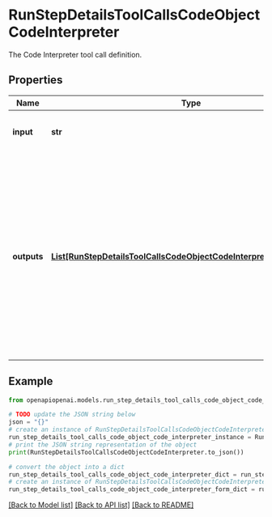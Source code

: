 # RunStepDetailsToolCallsCodeObjectCodeInterpreter

The Code Interpreter tool call definition.

## Properties

Name | Type | Description | Notes
------------ | ------------- | ------------- | -------------
**input** | **str** | The input to the Code Interpreter tool call. | 
**outputs** | [**List[RunStepDetailsToolCallsCodeObjectCodeInterpreterOutputsInner]**](RunStepDetailsToolCallsCodeObjectCodeInterpreterOutputsInner.md) | The outputs from the Code Interpreter tool call. Code Interpreter can output one or more items, including text (&#x60;logs&#x60;) or images (&#x60;image&#x60;). Each of these are represented by a different object type. | 

## Example

```python
from openapiopenai.models.run_step_details_tool_calls_code_object_code_interpreter import RunStepDetailsToolCallsCodeObjectCodeInterpreter

# TODO update the JSON string below
json = "{}"
# create an instance of RunStepDetailsToolCallsCodeObjectCodeInterpreter from a JSON string
run_step_details_tool_calls_code_object_code_interpreter_instance = RunStepDetailsToolCallsCodeObjectCodeInterpreter.from_json(json)
# print the JSON string representation of the object
print(RunStepDetailsToolCallsCodeObjectCodeInterpreter.to_json())

# convert the object into a dict
run_step_details_tool_calls_code_object_code_interpreter_dict = run_step_details_tool_calls_code_object_code_interpreter_instance.to_dict()
# create an instance of RunStepDetailsToolCallsCodeObjectCodeInterpreter from a dict
run_step_details_tool_calls_code_object_code_interpreter_form_dict = run_step_details_tool_calls_code_object_code_interpreter.from_dict(run_step_details_tool_calls_code_object_code_interpreter_dict)
```
[[Back to Model list]](../README.md#documentation-for-models) [[Back to API list]](../README.md#documentation-for-api-endpoints) [[Back to README]](../README.md)


